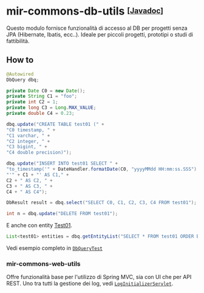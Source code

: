 # mir-commons-db-utils <sup><sub>[[Javadoc](https://svaponi.github.io/mir-commons/mir-commons-db-utils)]</sub></sup>

Questo modulo fornisce funzionalità di accesso al DB per progetti senza JPA (Hibernate, Ibatis, ecc..). Ideale per piccoli progetti, prototipi o studi di fattibilità.

## How to

```Java
@Autowired
DbQuery dbq;

private Date C0 = new Date();
private String C1 = "foo";
private int C2 = 1;
private long C3 = Long.MAX_VALUE;
private double C4 = 0.23;

```
```Java
dbq.update("CREATE TABLE test01 (" +
"C0 timestamp, " +
"C1 varchar, " +
"C2 integer, " +
"C3 bigint, " +
"C4 double precision)");
```
```Java
dbq.update("INSERT INTO test01 SELECT " +
"to_timestamp('" + DateHandler.formatDate(C0, "yyyyMMdd HH:mm:ss.SSS") + "','YYYYMMDD HH24:MI:SS.MS') AS C0, " +
"'" + C1 + "' AS C1," +
C2 + " AS C2, " +
C3 + " AS C3, " +
C4 + " AS C4");
```
```Java
DbResult result = dbq.select("SELECT C0, C1, C2, C3, C4 FROM test01");
```
```Java
int n = dbq.update("DELETE FROM test01");
```
E anche con entity  [Test01](https://github.com/svaponi/mir-commons/blob/master/mir-commons-dbutils/src/test/java/it/miriade/commons/dbutils/entities/Test01.java).

```Java
List<test01> entities = dbq.getEntityList("SELECT * FROM test01 ORDER BY C0", test01.class);
```
Vedi esempio completo in [`DbQueryTest`](https://github.com/svaponi/mir-commons/blob/master/mir-commons-dbutils/src/test/java/it/miriade/commons/dbutils/DbQueryTest.java)

### mir-commons-web-utils
Offre funzionalità base per l'utilizzo di Spring MVC, sia con UI che per API REST. Uno tra tutti la gestione dei log, vedi [`LogInitializerServlet`](https://github.com/svaponi/mir-commons/blob/master/mir-commons-web-utils/src/main/java/it/miriade/commons/web/configuration/LogInitializerServlet.java).

